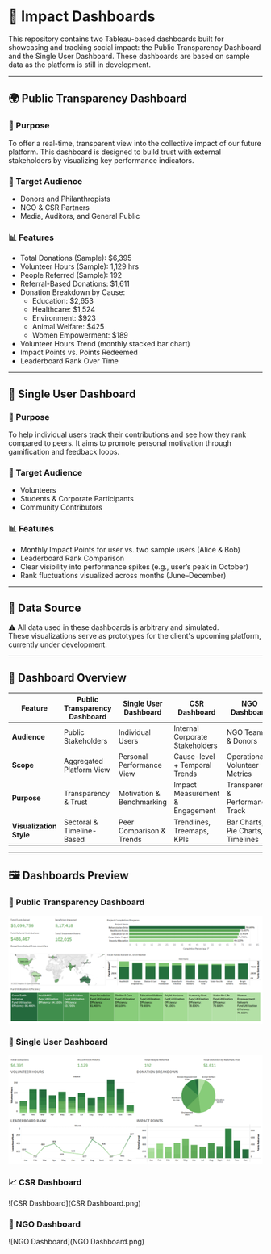 # 🌟 Impact Dashboards

This repository contains two Tableau-based dashboards built for showcasing and tracking social impact: the Public Transparency Dashboard and the Single User Dashboard. These dashboards are based on sample data as the platform is still in development.

---

## 🌍 Public Transparency Dashboard

### 🎯 Purpose  
To offer a real-time, transparent view into the collective impact of our future platform. This dashboard is designed to build trust with external stakeholders by visualizing key performance indicators.

### 👤 Target Audience  
- Donors and Philanthropists  
- NGO & CSR Partners  
- Media, Auditors, and General Public  

### 📊 Features  
- Total Donations (Sample): $6,395  
- Volunteer Hours (Sample): 1,129 hrs  
- People Referred (Sample): 192  
- Referral-Based Donations: $1,611  
- Donation Breakdown by Cause:  
  - Education: $2,653  
  - Healthcare: $1,524  
  - Environment: $923  
  - Animal Welfare: $425  
  - Women Empowerment: $189  
- Volunteer Hours Trend (monthly stacked bar chart)  
- Impact Points vs. Points Redeemed  
- Leaderboard Rank Over Time  

---

## 👤 Single User Dashboard

### 🎯 Purpose  
To help individual users track their contributions and see how they rank compared to peers. It aims to promote personal motivation through gamification and feedback loops.

### 👤 Target Audience  
- Volunteers  
- Students & Corporate Participants  
- Community Contributors  

### 📊 Features  
- Monthly Impact Points for user vs. two sample users (Alice & Bob)  
- Leaderboard Rank Comparison  
- Clear visibility into performance spikes (e.g., user’s peak in October)  
- Rank fluctuations visualized across months (June–December)  

---

## 🧪 Data Source  
⚠️ All data used in these dashboards is arbitrary and simulated.  
These visualizations serve as prototypes for the client's upcoming platform, currently under development.

---

## 🧭 Dashboard Overview  

| Feature                  | Public Transparency Dashboard | Single User Dashboard       | CSR Dashboard                    | NGO Dashboard                      |
|--------------------------|-------------------------------|-----------------------------|----------------------------------|-----------------------------------|
| **Audience**             | Public Stakeholders           | Individual Users            | Internal Corporate Stakeholders | NGO Teams & Donors                |
| **Scope**                | Aggregated Platform View      | Personal Performance View   | Cause-level + Temporal Trends   | Operational & Volunteer Metrics   |
| **Purpose**              | Transparency & Trust          | Motivation & Benchmarking   | Impact Measurement & Engagement | Transparency & Performance Track  |
| **Visualization Style**  | Sectoral & Timeline-Based     | Peer Comparison & Trends    | Trendlines, Treemaps, KPIs      | Bar Charts, Pie Charts, Timelines |

---

## 🖼️ Dashboards Preview

### 🧮 Public Transparency Dashboard  
![Public Transparency Dashboard](Dashboard_Public.png)

### 👤 Single User Dashboard  
![Single User Dashboard](Dashboard_User.png)

### 📈 CSR Dashboard  
![CSR Dashboard](CSR Dashboard.png)

### 🧾 NGO Dashboard  
![NGO Dashboard](NGO Dashboard.png)



